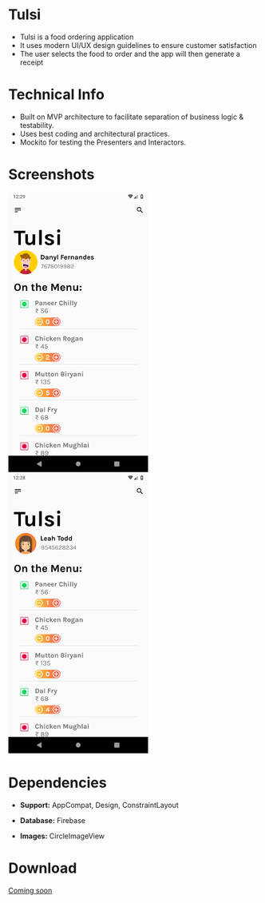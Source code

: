 # Tulsi

* Tulsi is a food ordering application
* It uses modern UI/UX design guidelines to ensure customer satisfaction
* The user selects the food to order and the app will then generate a receipt


# Technical Info

* Built on MVP architecture to facilitate separation of business logic & testability.
* Uses best coding and architectural practices.
* Mockito for testing the Presenters and Interactors.

# Screenshots
<p>
  <img src="screenshots/home_male.png" width="280"/>
  <img src="screenshots/home_female.png" width="280"/>
</p>

# Dependencies

* <b>Support:</b> AppCompat, Design, ConstraintLayout

* <b>Database:</b> Firebase

* <b>Images:</b> CircleImageView

# Download

<a href="">Coming soon</a>
